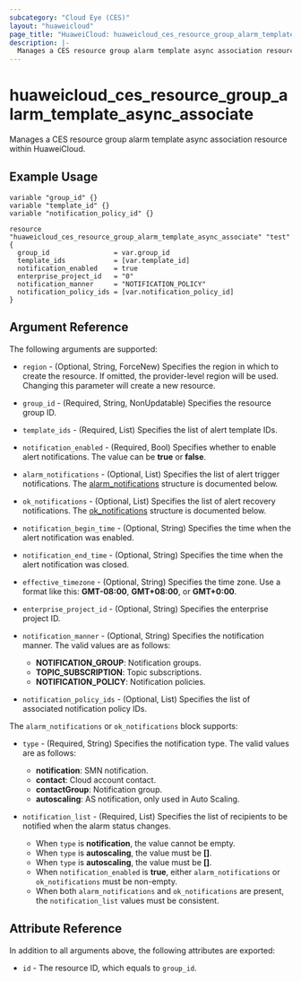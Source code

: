 ```yaml
---
subcategory: "Cloud Eye (CES)"
layout: "huaweicloud"
page_title: "HuaweiCloud: huaweicloud_ces_resource_group_alarm_template_async_associate"
description: |-
  Manages a CES resource group alarm template async association resource within HuaweiCloud.
---
```


# huaweicloud_ces_resource_group_alarm_template_async_associate

Manages a CES resource group alarm template async association resource within HuaweiCloud.

## Example Usage

```hcl
variable "group_id" {}
variable "template_id" {}
variable "notification_policy_id" {}

resource "huaweicloud_ces_resource_group_alarm_template_async_associate" "test" {
  group_id                = var.group_id
  template_ids            = [var.template_id]
  notification_enabled    = true
  enterprise_project_id   = "0"
  notification_manner     = "NOTIFICATION_POLICY"
  notification_policy_ids = [var.notification_policy_id]
}
```

## Argument Reference

The following arguments are supported:

* `region` - (Optional, String, ForceNew) Specifies the region in which to create the resource.
  If omitted, the provider-level region will be used. Changing this parameter will create a new resource.

* `group_id` - (Required, String, NonUpdatable) Specifies the resource group ID.

* `template_ids` - (Required, List) Specifies the list of alert template IDs.

* `notification_enabled` - (Required, Bool) Specifies whether to enable alert notifications.
  The value can be **true** or **false**.

* `alarm_notifications` - (Optional, List) Specifies the list of alert trigger notifications.
The [alarm_notifications](#notifications_struct) structure is documented below.

* `ok_notifications` - (Optional, List) Specifies the list of alert recovery notifications.
The [ok_notifications](#notifications_struct) structure is documented below.

* `notification_begin_time` - (Optional, String) Specifies the time when the alert notification was enabled.

* `notification_end_time` - (Optional, String) Specifies the time when the alert notification was closed.

* `effective_timezone` - (Optional, String) Specifies the time zone.
  Use a format like this: **GMT-08:00**, **GMT+08:00**, or **GMT+0:00**.

* `enterprise_project_id` - (Optional, String) Specifies the enterprise project ID.

* `notification_manner` - (Optional, String) Specifies the notification manner.
  The valid values are as follows:
  + **NOTIFICATION_GROUP**: Notification groups.
  + **TOPIC_SUBSCRIPTION**: Topic subscriptions.
  + **NOTIFICATION_POLICY**: Notification policies.

* `notification_policy_ids` - (Optional, List) Specifies the list of associated notification policy IDs.

<a name="notifications_struct"></a>
The `alarm_notifications` or `ok_notifications` block supports:

* `type` - (Required, String) Specifies the notification type.
  The valid values are as follows:
  + **notification**: SMN notification.
  + **contact**: Cloud account contact.
  + **contactGroup**: Notification group.
  + **autoscaling**: AS notification, only used in Auto Scaling.

* `notification_list` - (Required, List) Specifies the list of recipients to be notified when the alarm status changes.
  + When `type` is **notification**, the value cannot be empty.
  + When `type` is **autoscaling**, the value must be **[]**.
  + When `type` is **autoscaling**, the value must be **[]**.
  + When `notification_enabled` is **true**, either `alarm_notifications` or `ok_notifications` must be non-empty.
  + When both `alarm_notifications` and `ok_notifications` are present, the `notification_list` values must be consistent.

## Attribute Reference

In addition to all arguments above, the following attributes are exported:

* `id` - The resource ID, which equals to `group_id`.

